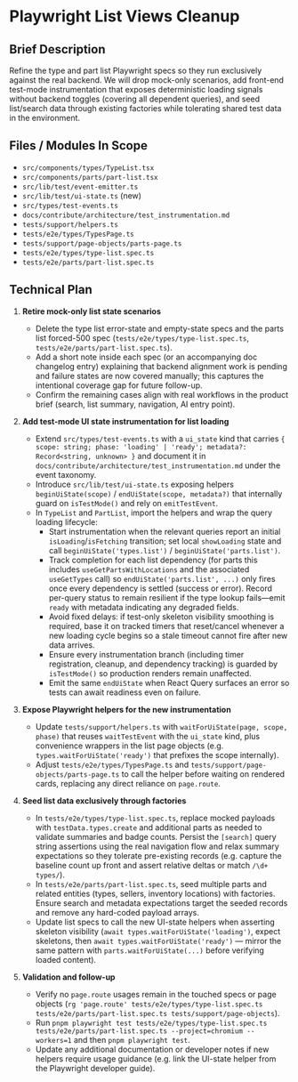 # Playwright List Views Cleanup

## Brief Description
Refine the type and part list Playwright specs so they run exclusively against the real backend. We will drop mock-only scenarios, add front-end test-mode instrumentation that exposes deterministic loading signals without backend toggles (covering all dependent queries), and seed list/search data through existing factories while tolerating shared test data in the environment.

## Files / Modules In Scope
- `src/components/types/TypeList.tsx`
- `src/components/parts/part-list.tsx`
- `src/lib/test/event-emitter.ts`
- `src/lib/test/ui-state.ts` (new)
- `src/types/test-events.ts`
- `docs/contribute/architecture/test_instrumentation.md`
- `tests/support/helpers.ts`
- `tests/e2e/types/TypesPage.ts`
- `tests/support/page-objects/parts-page.ts`
- `tests/e2e/types/type-list.spec.ts`
- `tests/e2e/parts/part-list.spec.ts`

## Technical Plan
1. **Retire mock-only list state scenarios**
   - Delete the type list error-state and empty-state specs and the parts list forced-500 spec (`tests/e2e/types/type-list.spec.ts`, `tests/e2e/parts/part-list.spec.ts`).
   - Add a short note inside each spec (or an accompanying doc changelog entry) explaining that backend alignment work is pending and failure states are now covered manually; this captures the intentional coverage gap for future follow-up.
   - Confirm the remaining cases align with real workflows in the product brief (search, list summary, navigation, AI entry point).

2. **Add test-mode UI state instrumentation for list loading**
   - Extend `src/types/test-events.ts` with a `ui_state` kind that carries `{ scope: string; phase: 'loading' | 'ready'; metadata?: Record<string, unknown> }` and document it in `docs/contribute/architecture/test_instrumentation.md` under the event taxonomy.
   - Introduce `src/lib/test/ui-state.ts` exposing helpers `beginUiState(scope)` / `endUiState(scope, metadata?)` that internally guard on `isTestMode()` and rely on `emitTestEvent`.
   - In `TypeList` and `PartList`, import the helpers and wrap the query loading lifecycle:
     - Start instrumentation when the relevant queries report an initial `isLoading`/`isFetching` transition; set local `showLoading` state and call `beginUiState('types.list')` / `beginUiState('parts.list')`.
     - Track completion for each list dependency (for parts this includes `useGetPartsWithLocations` and the associated `useGetTypes` call) so `endUiState('parts.list', ...)` only fires once every dependency is settled (success or error). Record per-query status to remain resilient if the type lookup fails—emit `ready` with metadata indicating any degraded fields.
     - Avoid fixed delays: if test-only skeleton visibility smoothing is required, base it on tracked timers that reset/cancel whenever a new loading cycle begins so a stale timeout cannot fire after new data arrives.
     - Ensure every instrumentation branch (including timer registration, cleanup, and dependency tracking) is guarded by `isTestMode()` so production renders remain unaffected.
     - Emit the same `endUiState` when React Query surfaces an error so tests can await readiness even on failure.

3. **Expose Playwright helpers for the new instrumentation**
   - Update `tests/support/helpers.ts` with `waitForUiState(page, scope, phase)` that reuses `waitTestEvent` with the `ui_state` kind, plus convenience wrappers in the list page objects (e.g. `types.waitForUiState('ready')` that prefixes the scope internally).
   - Adjust `tests/e2e/types/TypesPage.ts` and `tests/support/page-objects/parts-page.ts` to call the helper before waiting on rendered cards, replacing any direct reliance on `page.route`.

4. **Seed list data exclusively through factories**
   - In `tests/e2e/types/type-list.spec.ts`, replace mocked payloads with `testData.types.create` and additional parts as needed to validate summaries and badge counts. Persist the `[search]` query string assertions using the real navigation flow and relax summary expectations so they tolerate pre-existing records (e.g. capture the baseline count up front and assert relative deltas or match `/\d+ types/`).
   - In `tests/e2e/parts/part-list.spec.ts`, seed multiple parts and related entities (types, sellers, inventory locations) with factories. Ensure search and metadata expectations target the seeded records and remove any hard-coded payload arrays.
   - Update list specs to call the new UI-state helpers when asserting skeleton visibility (`await types.waitForUiState('loading')`, expect skeletons, then `await types.waitForUiState('ready')` — mirror the same pattern with `parts.waitForUiState(...)` before verifying loaded content).

5. **Validation and follow-up**
   - Verify no `page.route` usages remain in the touched specs or page objects (`rg 'page.route' tests/e2e/types/type-list.spec.ts tests/e2e/parts/part-list.spec.ts tests/support/page-objects`).
   - Run `pnpm playwright test tests/e2e/types/type-list.spec.ts tests/e2e/parts/part-list.spec.ts --project=chromium --workers=1` and then `pnpm playwright test`.
   - Update any additional documentation or developer notes if new helpers require usage guidance (e.g. link the UI-state helper from the Playwright developer guide).
